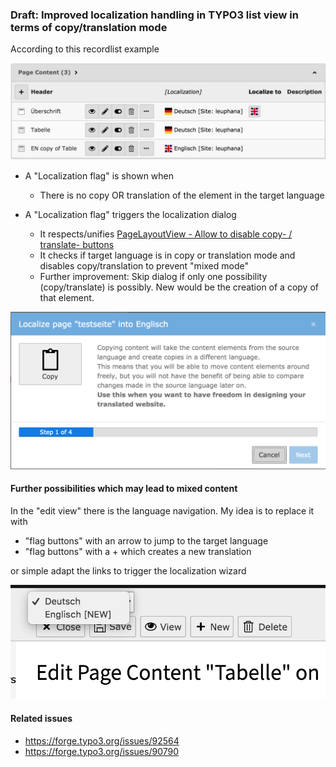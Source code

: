 ### Draft: Improved localization handling in TYPO3 list view in terms of copy/translation mode

According to this recordlist example

![Recordlist](/Documentation/Images/tt_content_recordlist.png)

* A "Localization flag" is shown when
  * There is no copy OR translation of the element in the target language

* A "Localization flag" triggers the localization dialog
  * It respects/unifies [PageLayoutView - Allow to disable copy- / translate- buttons](https://docs.typo3.org/c/typo3/cms-core/master/en-us/Changelog/9.0/Feature-76910-PageLayoutViewAllowToDisableCopyTranslateButtons.html)
  * It checks if target language is in copy or translation mode and disables copy/translation to prevent "mixed mode"
  * Further improvement: Skip dialog if only one possibility (copy/translate) is possibly. New would be the creation of a copy of that element. 

![LocalizationWizard](/Documentation/Images/localization_copy_wizard_in_listview.png)

#### Further possibilities which may lead to mixed content

In the "edit view" there is the language navigation. My idea is to replace it with 

* "flag buttons" with an arrow to jump to the target language
* "flag buttons" with a + which creates a new translation

or simple adapt the links to trigger the localization wizard 

![LocalizationWizard](/Documentation/Images/language_switch_edit_view.png)

#### Related issues

* https://forge.typo3.org/issues/92564
* https://forge.typo3.org/issues/90790
